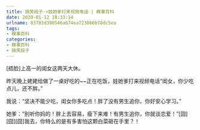 ```yaml
---
title: 搞笑段子->娃她爹打来视频电话 | 糗事百科
date: 2020-01-12 18:33:14
urlname: 03703d390546ab74ea723866b78dc5ea
tags: 
- 糗事百科
categories:
- 糗事百科
- 搞笑段子
---
```

[捂脸]上高一的闺女这两天大休。

昨天晚上姥姥给做了一桌好吃的~~正在吃饭，娃她爹打来视频电话“闺女，你少吃点儿，还不胖。”

我说：“坚决不能少吃，闺女你多吃点！胖了没有男生追你，你好安心学习。”

她爹：“别听你妈的！胖上去容易，瘦下来难！有男生追你，你就谈恋爱！”[囧][囧][囧]我去，你特么的是有多害怕这颗白菜砸在手里？！


